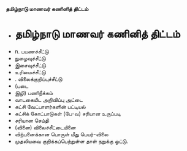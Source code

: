 **தமிழ்நாடு மாணவர் கணினித் திட்டம்**
- # தமிழ்நாடு மாணவர் கணினித் திட்டம்
- n. பயணச்சீட்டு
- நுழைவுச்சீட்டு
- இசைவுச்சீட்டு
- உரிமைச்சீட்டு
- . விலைக்குறிப்புச்சீட்டு
- (படை
- இழி) பணிநீக்கம்
- வாடகையிட அறிவிப்பு அட்டை
- கட்சி வேட்பாளர்களின் பட்டியல்
- கட்சிக் கோட்பாடுகள் (பே-வ) சரியான உருப்படி
- சரியான செய்தி
- (வினை) விலைச்சீட்டையினை
- விற்பனைக்கான பொருள் மீது பெயர்-விலை
- முதலியவை குறிக்கப்பெற்றுள்ள தாள் நறுக்கு ஒட்டு.

